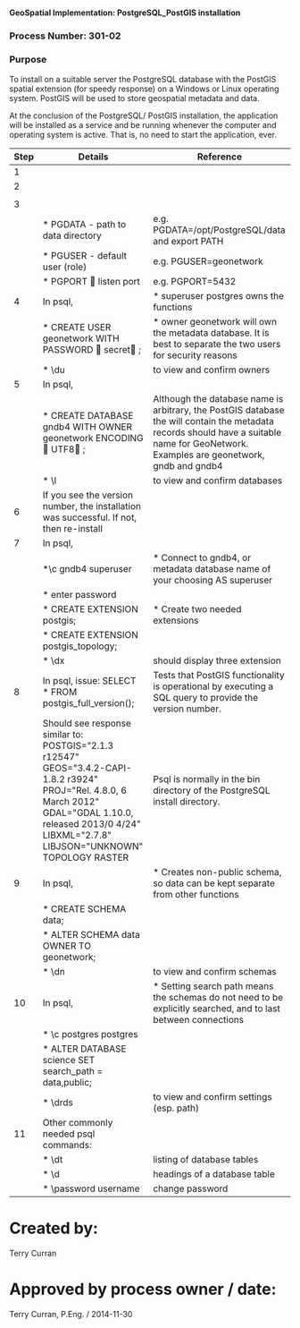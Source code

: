 #### GeoSpatial Implementation: PostgreSQL_PostGIS installation

### Process Number: 301-02

### Purpose

To install on a suitable server the PostgreSQL database with the PostGIS spatial extension (for speedy response) on a Windows or Linux operating system.  PostGIS will be used to store geospatial metadata and data.

At the conclusion of the PostgreSQL/ PostGIS installation, the application will be installed as a service and be running whenever the computer and operating system is active.  That is, no need to start the application, ever.

|**Step** |**Details**	                                          |**Reference** 
|---------|-------------------------------------------------------|--------------
| 1	      |
| 2       |
|					|
| 3       |
|					|* PGDATA - path to data directory  										|e.g.  PGDATA=/opt/PostgreSQL/data and export PATH
|					|* PGUSER - default user (role) 												|e.g.   PGUSER=geonetwork
|					|* PGPORT   listen port 																|e.g.  PGPORT=5432
| 4       |In psql,   																						|* superuser postgres owns the functions
|					| * CREATE USER geonetwork WITH PASSWORD  secret ; 			|* owner geonetwork will own the metadata database.  It is best to separate the two users for security reasons
|					| * \du  																								|to view and confirm owners
| 5       |In psql, 																						  |
|					|* CREATE DATABASE gndb4 WITH OWNER geonetwork ENCODING  UTF8 ;|Although the database name is arbitrary, the PostGIS database the will contain the metadata records should have a suitable name for GeoNetwork.  Examples are geonetwork, gndb and gndb4
|					|* \l     																						  |to view and confirm databases
| 6       |If you see the version number, the installation was successful.  If not, then re-install
| 7       |In psql,| 																							|
|					| *\c gndb4 superuser 																	|* Connect to gndb4, or metadata database name of your choosing AS superuser
|					|* enter password 																			|
|					|* CREATE EXTENSION postgis;  													|* Create two needed extensions
|					|* CREATE EXTENSION postgis_topology; 									|	
|					|* \dx 																									|should display three extension
| 8       |In psql, issue:  SELECT * FROM postgis_full_version();	|Tests that PostGIS functionality is operational by executing a SQL query to provide the version number.
|					|Should see response similar to: POSTGIS="2.1.3 r12547" GEOS="3.4.2-CAPI-1.8.2 r3924" PROJ="Rel. 4.8.0, 6 March 2012" GDAL="GDAL 1.10.0, released 2013/0 4/24" LIBXML="2.7.8" LIBJSON="UNKNOWN" TOPOLOGY RASTER | Psql is normally in the bin directory of the PostgreSQL install directory.
| 9       |In psql, 																							|* Creates non-public schema, so data can be kept separate from other functions
|					|* CREATE SCHEMA data; 
|					|* ALTER SCHEMA data OWNER TO geonetwork;
|					|* \dn      																						|to view and confirm schemas
| 10      |In psql, 																							|* Setting search path means the schemas do not need to be explicitly searched, and to last between connections
|					|* \c postgres postgres 																|
|					|* ALTER DATABASE science SET search_path = data,public;
|					|* \drds  			 																				|to view and confirm settings  (esp. path)
| 11      |Other commonly needed psql commands: 									|					
|					|* \dt  																								|listing of database tables
|					|* \d <tablename> 																			|headings of a database table
|					|* \password username 																	|change password



Created by:
===========
Terry Curran

Approved by process owner / date:
=================================
Terry Curran, P.Eng. / 2014-11-30
